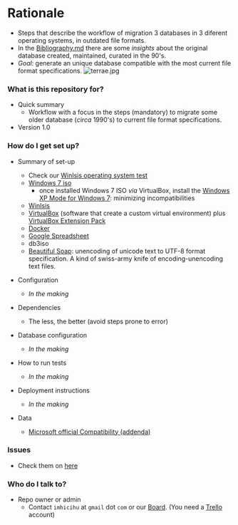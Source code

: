 # Rationale #

* Steps that describe the workflow of migration 3 databases in 3 diferent operating systems, in outdated file formats. 
* In the [Bibliography.md](https://bitbucket.org/imhicihu/win-isis-migration/src/6021d37ca21a6589449830e9688172630293fca6/Bibliography.md?at=master) there are some _insights_ about the original database created, maintained, curated in the 90's. 
* _Goal_: generate an unique database compatible with the most current file format specifications.
![terrae.jpg](https://bitbucket.org/repo/Kr5x8n6/images/2235980529-terrae.jpg)

### What is this repository for? ###

* Quick summary
     - Workflow with a focus in the steps (mandatory) to migrate some older database (_circa_ 1990's) to current file format specifications. 
* Version 1.0

### How do I get set up? ###

* Summary of set-up
     - Check our [WinIsis operating system test](https://bitbucket.org/imhicihu/winisis-migration/issues/1/software-winisis-compatibility-test)
     - [Windows 7 iso](https://www.microsoft.com/en-us/software-download/windows7)
          + once installed Windows 7 ISO _via_ VirtualBox, install the [Windows XP Mode for Windows 7](https://www.microsoft.com/es-ar/download/details.aspx?id=8002): minimizing incompatibilities
	 - [WinIsis](http://biblio1.mdp.edu.ar/index2.php?pagina=recursos/wisis/winisis.php)
     - [VirtualBox](https://www.virtualbox.org/) (software that create a custom virtual environment) plus [VirtualBox Extension Pack](https://www.virtualbox.org/wiki/Downloads)
     - [Docker](https://www.docker.com/)
     - [Google Spreadsheet](http://spreadsheets.google.com/)
     - db3iso
     - [Beautiful Soap](https://www.crummy.com/software/BeautifulSoup/#Download): unencoding of unicode text to UTF-8 format specification. A kind of swiss-army knife of encoding-unencoding text files. 

* Configuration
     - _In the making_
* Dependencies
     - The less, the better (avoid steps prone to error)
* Database configuration
     - _In the making_
* How to run tests
     - _In the making_
* Deployment instructions
     - _In the making_
* Data
     - [Microsoft official Compatibility (addenda)](https://answers.microsoft.com/es-es/windows/forum/windows_7-windows_programs/quiero-instalar-el-winsis-en-windows-7-de-64-bits/0ef1df8d-bc00-4736-be84-a9159660a65a?auth=1)

### Issues ###

* Check them on [here](https://bitbucket.org/imhicihu/winisis-migration/issues)

### Who do I talk to? ###

* Repo owner or admin
     - Contact `imhicihu` at `gmail` dot `com` or our [Board](https://bitbucket.org/imhicihu/win-isis-migration/addon/trello/trello-board). (You need a [Trello](https://trello.com/) account)